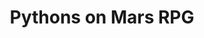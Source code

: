 ---
image: /assets/img/blog/pythons-on-mars.png
title: "Pythons on Mars RPG"
description: >
  To practice computer science and increase my development skills, I'm going to be creating a text-based Role Playing Game. It's going to be created using Python, and can be found on [Gitlab](http://gitlab.com/irisdroidology/expert-goggles) & [Github](http://github.com/irisdroidology/expert-goggles/). The Expert Goggles repo is my practice games and apps.
---